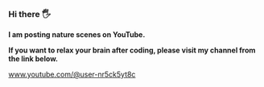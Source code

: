 ### **Hi there 🖐**

**I am posting nature scenes on YouTube.** 

**If you want to relax your brain after coding, please visit my channel from the link below.**

www.youtube.com/@user-nr5ck5yt8c



